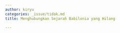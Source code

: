 ```yaml
---
author: kiryu
categories: _issue/tidak.md
title: Menghubungkan Sejarah Babilonia yang Hilang

---
```

